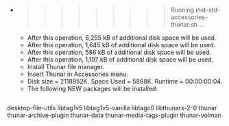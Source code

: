 * >>>>>>>>> Running inst-std-accessories-thunar.sh ...
  * After this operation, 6,255 kB of additional disk space will be used.
  * After this operation, 1,645 kB of additional disk space will be used.
  * After this operation, 586 kB of additional disk space will be used.
  * After this operation, 1,197 kB of additional disk space will be used.
  * Install Thunar file manager.
  * Insert Thunar in Accessories menu.
  * Disk size = 2118952K. Space Used = 5868K. Runtime = 00:00:00:04.
  * The following NEW packages will be installed:
  ```bash
desktop-file-utils libtag1v5 libtag1v5-vanilla libtagc0 libthunarx-2-0
thunar thunar-archive-plugin thunar-data thunar-media-tags-plugin thunar-volman
  ```
